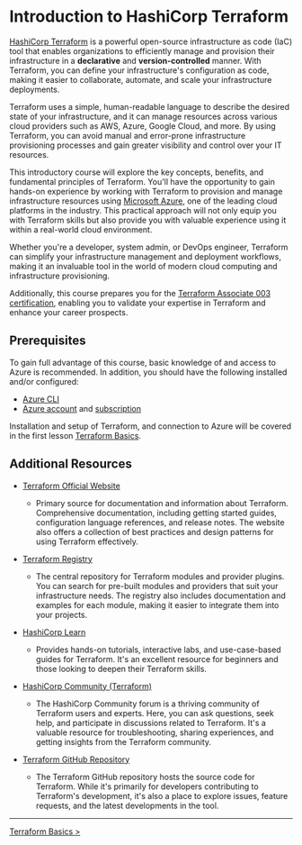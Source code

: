 # Introduction to HashiCorp Terraform

[HashiCorp Terraform](https://www.terraform.io/) is a powerful open-source infrastructure as code (IaC) tool that enables organizations to efficiently manage and provision their infrastructure in a **declarative** and **version-controlled** manner. With Terraform, you can define your infrastructure's configuration as code, making it easier to collaborate, automate, and scale your infrastructure deployments.

Terraform uses a simple, human-readable language to describe the desired state of your infrastructure, and it can manage resources across various cloud providers such as AWS, Azure, Google Cloud, and more. By using Terraform, you can avoid manual and error-prone infrastructure provisioning processes and gain greater visibility and control over your IT resources.

This introductory course will explore the key concepts, benefits, and fundamental principles of Terraform. You'll have the opportunity to gain hands-on experience by working with Terraform to provision and manage infrastructure resources using [Microsoft Azure](https://azure.microsoft.com/en-us/resources/cloud-computing-dictionary/what-is-azure/), one of the leading cloud platforms in the industry. This practical approach will not only equip you with Terraform skills but also provide you with valuable experience using it within a real-world cloud environment.

Whether you're a developer, system admin, or DevOps engineer, Terraform can simplify your infrastructure management and deployment workflows, making it an invaluable tool in the world of modern cloud computing and infrastructure provisioning.

Additionally, this course prepares you for the [Terraform Associate 003 certification](https://www.hashicorp.com/certification/terraform-associate), enabling you to validate your expertise in Terraform and enhance your career prospects.

## Prerequisites

To gain full advantage of this course, basic knowledge of and access to Azure is recommended. In addition, you should have the following installed and/or configured:

* [Azure CLI](https://learn.microsoft.com/en-us/cli/azure/)
* [Azure account](https://azure.microsoft.com/en-us/free/) and [subscription](https://learn.microsoft.com/en-us/dynamics-nav/how-to--sign-up-for-a-microsoft-azure-subscription)

Installation and setup of Terraform, and connection to Azure will be covered in the first lesson [Terraform Basics](./01%20-%20Terraform%20Basics/).

## Additional Resources

- [Terraform Official Website](https://www.terraform.io/)
  - Primary source for documentation and information about Terraform. Comprehensive documentation, including getting started guides, configuration language references, and release notes. The website also offers a collection of best practices and design patterns for using Terraform effectively.

- [Terraform Registry](https://registry.terraform.io/)
  - The central repository for Terraform modules and provider plugins. You can search for pre-built modules and providers that suit your infrastructure needs. The registry also includes documentation and examples for each module, making it easier to integrate them into your projects.

- [HashiCorp Learn](https://learn.hashicorp.com/terraform)
  - Provides hands-on tutorials, interactive labs, and use-case-based guides for Terraform. It's an excellent resource for beginners and those looking to deepen their Terraform skills.

- [HashiCorp Community (Terraform)](https://discuss.hashicorp.com/c/terraform-core/)
  - The HashiCorp Community forum is a thriving community of Terraform users and experts. Here, you can ask questions, seek help, and participate in discussions related to Terraform. It's a valuable resource for troubleshooting, sharing experiences, and getting insights from the Terraform community.

- [Terraform GitHub Repository](https://github.com/hashicorp/terraform)
  - The Terraform GitHub repository hosts the source code for Terraform. While it's primarily for developers contributing to Terraform's development, it's also a place to explore issues, feature requests, and the latest developments in the tool.

---

[Terraform Basics >](./01%20-%20Terraform%20Basics/)